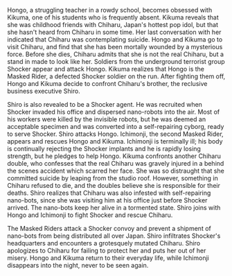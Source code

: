 <!-- Masked Rider: The Next (2007) -->

Hongo, a struggling teacher in a rowdy school, becomes obsessed with Kikuma, one of his students who is frequently absent. Kikuma reveals that she was childhood friends with Chiharu, Japan's hottest pop idol, but that she hasn't heard from Chiharu in some time. Her last conversation with her indicated that Chiharu was contemplating suicide. Hongo and Kikuma go to visit Chiharu, and find that she has been mortally wounded by a mysterious force. Before she dies, Chiharu admits that she is not the real Chiharu, but a stand in made to look like her. Soldiers from the underground terrorist group Shocker appear and attack Hongo. Kikuma realizes that Hongo is the Masked Rider, a defected Shocker soldier on the run. After fighting them off, Hongo and Kikuma decide to confront Chiharu's brother, the reclusive business executive Shiro.

Shiro is also revealed to be a Shocker agent. He was recruited when Shocker invaded his office and dispersed nano-robots into the air. Most of his workers were killed by the invisible robots, but he was deemed an acceptable specimen and was converted into a self-repairing cyborg, ready to serve Shocker. Shiro attacks Hongo. Ichimonji, the second Masked Rider, appears and rescues Hongo and Kikuma. Ichimonji is terminally ill; his body is continually rejecting the Shocker implants and he is rapidly losing strength, but he pledges to help Hongo. Kikuma confronts another Chiharu double, who confesses that the real Chiharu was gravely injured in a behind the scenes accident which scarred her face. She was so distraught that she committed suicide by leaping from the studio roof. However, something in Chiharu refused to die, and the doubles believe she is responsible for their deaths. Shiro realizes that Chiharu was also infested with self-repairing nano-bots, since she was visiting him at his office just before Shocker arrived. The nano-bots keep her alive in a tormented state. Shiro joins with Hongo and Ichimonji to fight Shocker and rescue Chiharu.

The Masked Riders attack a Shocker convoy and prevent a shipment of nano-bots from being distributed all over Japan. Shiro infiltrates Shocker's headquarters and encounters a grotesquely mutated Chiharu. Shiro apologizes to Chiharu for failing to protect her and puts her out of her misery. Hongo and Kikuma return to their everyday life, while Ichimonji disappears into the night, never to be seen again.